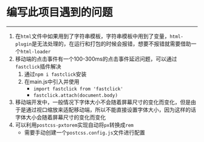 # 编写此项目遇到的问题
-----
1. 在`html`文件中如果用到了字符串模板，字符串模板中用到了变量，`html-plugin`是无法处理的，在运行和打包的时候会报错，想要不报错就需要借助一个`html-loader`
2. 移动端的点击事件有一个100-300ms的点击事件延迟问题，可以通过`fastclick`插件解决
    1. 通过`npm i fastclick`安装
    2. 在main.js中引入并使用
        + `import fastclick from 'fastclick'`
        + `fastclick.attach(document.body)`
2. 移动端开发中，一般情况下字体大小不会随着屏幕尺寸的变化而变化，但是由于是通过视口缩放来适配移动端，所以不能直接设置字体大小，因为这样的话字体大小会随着屏幕尺寸的变化而变化
3. 可以利用`postcss-pxtorem`实现自动将`px`转换成`rem`
    + 需要手动创建一个`postcss.config.js`文件进行配置
